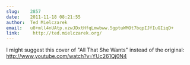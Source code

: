 ```yaml
---
slug:    2857
date:    2011-11-18 08:21:55
author:  Ted Mielczarek
email:   u8+mll4nUAtp.xzwJDxtHfqLmwbww.5gptuWMOt7bqpIJfIuGIiqD+
link:     http://ted.mielczarek.org/
---
```


I might suggest this cover of "All That She Wants" instead of the original:
<a href="http://www.youtube.com/watch?v=YUc261Qj0N4">http://www.youtube.com/watch?v=YUc261Qj0N4</a>
